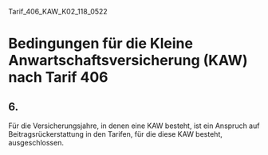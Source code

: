 Tarif_406_KAW_K02_118_0522
# Bedingungen für die Kleine Anwartschaftsversicherung (KAW) nach Tarif 406
## 6.

Für die Versicherungsjahre, in denen eine KAW besteht, ist ein Anspruch auf Beitragsrückerstattung in den Tarifen, für die diese KAW besteht, ausgeschlossen.
